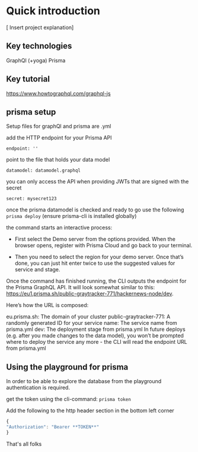 # Quick introduction

[ Insert project explanation]

## Key technologies

GraphQl (+yoga)
Prisma

## Key tutorial

https://www.howtographql.com/graphql-js

## prisma setup

Setup files for graphQl and prisma are .yml

add the HTTP endpoint for your Prisma API

```
endpoint: ''
```

point to the file that holds your data model

```
datamodel: datamodel.graphql
```

you can only access the API when providing JWTs that are signed with the secret

```
secret: mysecret123
```

once the prisma datamodel is checked and ready to go use the following `prisma deploy` (ensure prisma-cli is installed globally)

the command starts an interactive process:

- First select the Demo server from the options provided. When the browser opens, register with Prisma Cloud and go back to your terminal.

- Then you need to select the region for your demo server. Once that’s done, you can just hit enter twice to use the suggested values for service and stage.

Once the command has finished running, the CLI outputs the endpoint for the Prisma GraphQL API. It will look somewhat similar to this: https://eu1.prisma.sh/public-graytracker-771/hackernews-node/dev.

Here’s how the URL is composed:

eu.prisma.sh: The domain of your cluster
public-graytracker-771: A randomly generated ID for your service
name: The service name from prisma.yml
dev: The deployment stage from prisma.yml
In future deploys (e.g. after you made changes to the data model), you won’t be prompted where to deploy the service any more - the CLI will read the endpoint URL from prisma.yml

## Using the playground for prisma

In order to be able to explore the database from the playground authentication is required.

get the token using the cli-command: `prisma token`

Add the following to the http header section in the bottom left corner

```javascript
{
"Authorization": "Bearer **TOKEN**"
}
```

That's all folks
